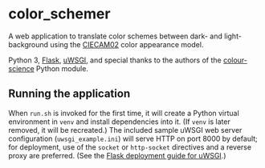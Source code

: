 # color_schemer

A web application to translate color schemes between dark- and light-background using the [CIECAM02](https://en.wikipedia.org/wiki/CIECAM02) color appearance model.

Python 3, [Flask](http://flask.pocoo.org), [uWSGI](https://uwsgi-docs.readthedocs.io/en/latest/), and special thanks to the authors of the [colour-science](http://colour-science.org) Python module.

## Running the application

When `run.sh` is invoked for the first time, it will create a Python virtual environment in `venv` and install dependencies into it. (If `venv` is later removed, it will be recreated.) The included sample uWSGI web server configuration (`uwsgi_example.ini`) will serve HTTP on port 8000 by default; for deployment, use of the `socket` or `http-socket` directives and a reverse proxy are preferred. (See the [Flask deployment guide for uWSGI](http://flask.pocoo.org/docs/0.12/deploying/uwsgi/).)
